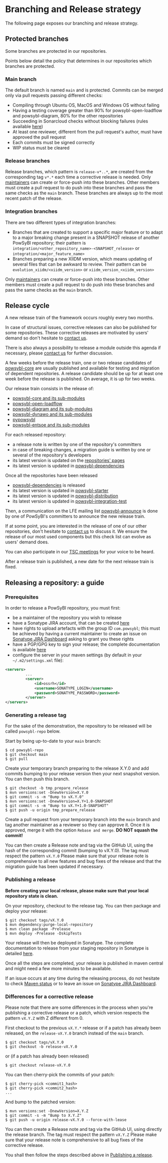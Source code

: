 # Branching and Release strategy

The following page exposes our branching and release strategy.

## Protected branches

Some branches are protected in our repositories.

Points below detail the policy that determines in our repositories which branches are protected.

### Main branch

The default branch is named `main` and is protected. Commits can be merged only via pull requests passing different checks:
- Compiling through Ubuntu OS, MacOS and Windows OS without failing
- Having a testing coverage greater than 90% for powsybl-open-loadflow and powsybl-diagram, 80% for the other repositories
- Succeeding in Sonarcloud checks without blocking failures (rules available [here](https://sonarcloud.io/organizations/powsybl-ci-github/rules))
- At least one reviewer, different from the pull request's author, must have approved the pull request
- Each commits must be signed correctly
- WIP status must be cleared

### Release branches

Release branches, which pattern is  `release-v*..*`, are created from the corresponding tag `v*.*` each time a corrective release is needed.
Only [maintainers](MAINTAINERS.md) can create or force-push into these branches.
Other members must create a pull request to do push into these branches and pass the same checks as the `main` branch.
These branches are always up to the most recent patch of the release.

### Integration branches

There are two different types of integration branches:
- Branches that are created to support a specific major feature or to adapt to a major breaking change present in a SNAPSHOT release of another PowSyBl repository; their pattern is `integration/<other_repository_name>-<SNAPSHOT_release>` or `integration/<major_feature_name>`
- Branches preparing a new XIIDM version, which means updating of several files that can be awkward to review. Their pattern can be `evolution_xiidm/<xiidm_version>` or `xiidm_version_<xiidm_version>`

Only [maintainers](MAINTAINERS.md) can create or force-push into these branches.
Other members must create a pull request to do push into these branches and pass the same checks as the `main` branch.

## Release cycle

A new release train of the framework occurs roughly every two months.

In case of structural issues, corrective releases can also be published for some repositories.
These corrective releases are motivated by users' demand so don't hesitate to [contact us](https://www.powsybl.org/pages/community/).

There is also always a possibility to release a module outside this agenda if necessary,
please [contact us](https://www.powsybl.org/pages/community/) for further discussion.

A few weeks before the release train, one or two release candidates of [powsybl-core](https://github.com/powsybl/powsybl-core) are
usually published and available for testing and migration of dependent repositories.
A release candidate should be up for at least one week before the release is published.
On average, it is up for two weeks.

Our release train consists in the release of:
- [powsybl-core and its sub-modules](https://github.com/powsybl/powsybl-core)
- [powsybl-open-loadflow](https://github.com/powsybl/powsybl-open-loadflow)
- [powsybl-diagram and its sub-modules](https://github.com/powsybl/powsybl-diagram)
- [powsybl-dynawo and its sub-modules](https://github.com/powsybl/powsybl-dynawo)
- [pypowsybl](https://github.com/powsybl/pypowsybl)
- [powsybl-entsoe and its sub-modules](https://github.com/powsybl/powsybl-entsoe)

For each released repository:
- a release note is written by one of the repository's committers
- in case of breaking changes, a migration guide is written by one or several of the repository's developers
- its latest version is updated on the [repositories' pages](https://www.powsybl.org/pages/documentation/developer/repositories/)
- its latest version is updated in [powsybl-dependencies](https://github.com/powsybl/powsybl-dependencies)

Once all the repositories have been released
- [powsybl-dependencies](https://github.com/powsybl/powsybl-dependencies) is released
- its latest version is updated in [powsybl-starter](https://github.com/powsybl/powsybl-starter)
- its latest version is updated in [powsybl-distribution](https://github.com/powsybl/powsybl-distribution)
- its latest version is updated in [powsybl-integration-test](https://github.com/powsybl/powsybl-integration-test)

Then, a communication on the LFE mailing list [powsybl-announce](https://lists.lfenergy.org/g/powsybl-announce/)
is done by one of PowSyBl's committers to announce the new release train.

If at some point, you are interested in the release of one of our other repositories,
don't hesitate to [contact us](https://www.powsybl.org/pages/community/) to discuss it. We ensure the release of our most
used components but this check list can evolve as users' demand does.

You can also participate in our [TSC meetings](https://lists.lfenergy.org/g/powsybl-tsc/) for your voice to be heard.

After a release train is published, a new date for the next release train is fixed.

## Releasing a repository: a guide

### Prerequisites

In order to release a PowSyBl repository, you must first:
- be a maintainer of the repository you wish to release
- have a Sonatype JIRA account, that can be created [here](https://issues.sonatype.org/secure/Signup!default.jspa)
- have rights to upload artefacts with the group ID `com.powsybl`; this must be achieved by having a current maintainer to create an issue on [Sonatype JIRA Dashboard](https://issues.sonatype.org/secure/Dashboard.jspa) asking to grant you these rights
- have a PGP/GPG key to sign your release; the complete documentation is available [here](https://central.sonatype.org/pages/working-with-pgp-signatures.html)
- configure the server in your maven settings (by default in your `~/.m2/settings.xml` file):
```xml
<servers>
         ...
         <server>
             <id>ossrh</id>
             <username>SONATYPE_LOGIN</username>
             <password>SONATYPE_PASSWORD</password>
         </server>
</servers>
```

### Generating a release tag

For the sake of the demonstration, the repository to be released will be called `powsybl-repo` below.

Start by being up-to-date to your `main` branch:
```shell
$ cd powsybl-repo
$ git checkout main
$ git pull
```

Create your temporary branch preparing to the release X.Y.0 and add commits bumping to your release version then your next snapshot version.
You can then push this branch.
```shell
$ git checkout -b tmp_prepare_release
$ mvn versions:set -DnewVersion=X.Y.0
$ git commit -s -m "Bump to vX.Y.0"
$ mvn versions:set -DnewVersion=X.Y+1.0-SNAPSHOT
$ git commit -s -m "Bump to vX.Y+1.0-SNAPSHOT"
$ git push -u origin tmp_prepare_release
```

Create a pull request from your temporary branch into the `main` branch and tag another maintainer as a reviewer so they can approve it.
Once it is approved, merge it with the option `Rebase and merge`. **DO NOT squash the commit!**

You can then create a Release note and tag via the GitHub UI, using the hash of the corresponding commit (bumping to vX.Y.0). The tag must respect the pattern `vX.Y.0`
Please make sure that your release note is comprehensive to all new features and bug fixes of the release and that the migration guide has been updated if necessary.

### Publishing a release

**Before creating your local release, please make sure that your local repository state is clean.**

On your repository, checkout to the release tag. You can then package and deploy your release:
```shell
$ git checkout tags/vX.Y.0
$ mvn dependency:purge-local-repository
$ mvn clean package -Prelease
$ mvn deploy -Prelease -DskipTests
```

Your release will then be deployed in Sonatype. The complete documentation to release from your staging repository in Sonatype is detailed [here](https://central.sonatype.org/publish/release/#locate-and-examine-your-staging-repository).

Once all the steps are completed, your release is published in maven central and might need a few more minutes to be available.

If an issue occurs at any time during the releasing process, do not hesitate to check [Maven status](https://status.maven.org/) or to leave an issue on [Sonatype JIRA Dashboard](https://issues.sonatype.org/secure/Dashboard.jspa).

### Differences for a corrective release

Please note that there are some differences in the process when you're publishing a corrective release or a patch, which version respects the pattern `vX.Y.Z` with Z different from 0.

First checkout to the previous `vX.Y.*` release or if a patch has already been released, on the `release-vX.Y.0` branch instead of the `main` branch.
```shell
$ git checkout tags/vX.Y.0
$ git checkout -b release-vX.Y.0
```
or (if a patch has already been released)
```shell
$ git checkout release-vX.Y.0
```

You can then cherry-pick the commits of your patch:
```shell
$ git cherry-pick <commit1_hash>
$ git cherry-pick <commit2_hash>
...
```
And bump to the patched version:
```shell
$ mvn versions:set -DnewVersion=X.Y.Z
$ git commit -s -m "Bump to X.Y.Z"
$ git push -u origin release-vX.Y.0 --force-with-lease
```

You can then create a Release note and tag via the GitHub UI, using directly the release branch. The tag must respect the pattern `vX.Y.Z`
Please make sure that your release note is comprehensive to all bug fixes of the corrective release.

You shall then follow the steps described above in [Publishing a release](#publishing-a-release).


